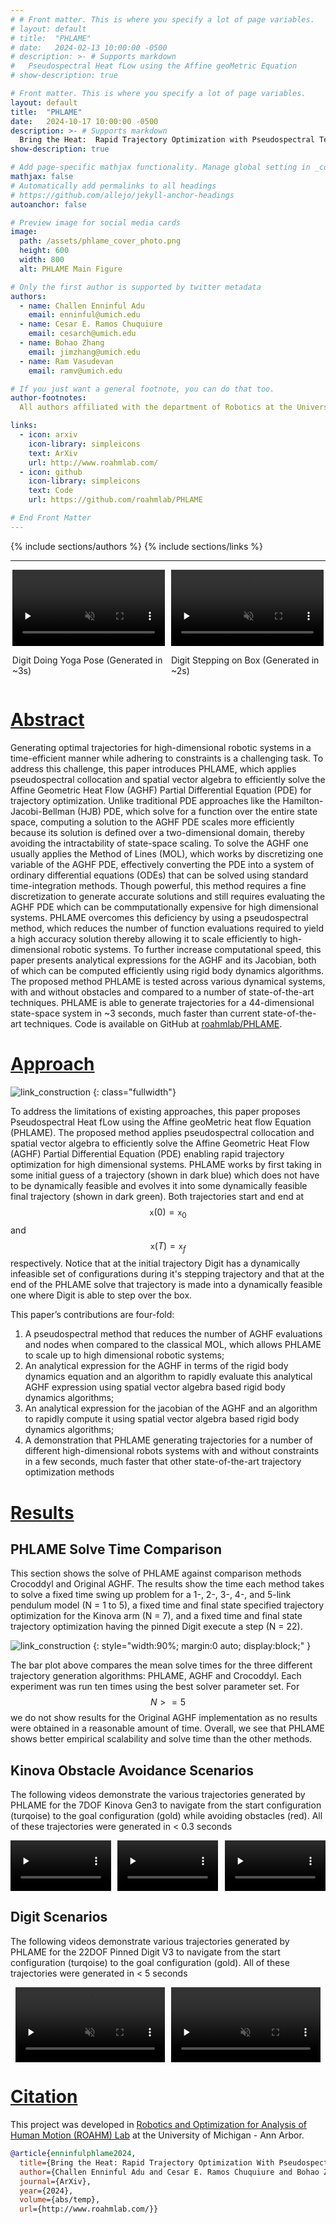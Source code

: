 ```yaml
---
# # Front matter. This is where you specify a lot of page variables.
# layout: default
# title:  "PHLAME"
# date:   2024-02-13 10:00:00 -0500
# description: >- # Supports markdown
#   Pseudospectral Heat fLow using the Affine geoMetric Equation
# show-description: true

# Front matter. This is where you specify a lot of page variables.
layout: default
title:  "PHLAME"
date:   2024-10-17 10:00:00 -0500
description: >- # Supports markdown
  Bring the Heat:  Rapid Trajectory Optimization with Pseudospectral Techniques and the Affine Geometric Heat Flow Equation
show-description: true

# Add page-specific mathjax functionality. Manage global setting in _config.yml
mathjax: false
# Automatically add permalinks to all headings
# https://github.com/allejo/jekyll-anchor-headings
autoanchor: false

# Preview image for social media cards
image:
  path: /assets/phlame_cover_photo.png
  height: 600
  width: 800
  alt: PHLAME Main Figure

# Only the first author is supported by twitter metadata
authors:
  - name: Challen Enninful Adu
    email: enninful@umich.edu
  - name: Cesar E. Ramos Chuquiure
    email: cesarch@umich.edu
  - name: Bohao Zhang
    email: jimzhang@umich.edu
  - name: Ram Vasudevan
    email: ramv@umich.edu

# If you just want a general footnote, you can do that too.
author-footnotes:
  All authors affiliated with the department of Robotics at the University of Michigan, Ann Arbor.

links:
  - icon: arxiv
    icon-library: simpleicons
    text: ArXiv
    url: http://www.roahmlab.com/
  - icon: github
    icon-library: simpleicons
    text: Code
    url: https://github.com/roahmlab/PHLAME

# End Front Matter
---
```


<!-- BEGIN DOCUMENT HERE -->

{% include sections/authors %}
{% include sections/links %}

---

<!-- BEGIN OVERVIEW FIGURE -->
<div class="fullwidth video-container" style="display: flex; flex-wrap:nowrap; gap: 10px; padding: 0 0.2em; justify-content: center">
  <div class="video-item" style="flex: 1 1 50%; max-width: 50%;">
    <video
      class="autoplay-on-load"
      preload="none"
      controls
      disablepictureinpicture
      playsinline
      muted
      loop
      style="display:block; width:100%; height:auto;">
      <source src="assets/aghf_digit_stretch.mp4" type="video/mp4">
      Your browser does not support this video.
    </video>
    <p>Digit Doing Yoga Pose (Generated in ~3s) </p>
  </div>
  <div class="video-item" style="flex: 1 1 50%; max-width: 50%;">
    <video
      class="autoplay-on-load"
      preload="none"
      controls
      disablepictureinpicture
      playsinline
      muted
      loop
      style="display:block; width:100%; height:auto;">
      <source src="assets/aghf_digit_stair.mp4" type="video/mp4">
      Your browser does not support this video.
    </video>
    <p>Digit Stepping on Box (Generated in ~2s) </p>
  </div>
</div> <!-- END OVERVIEW VIDEOS -->

<!-- BEGIN ABSTRACT -->
<div markdown="1" class="content-block justify grey">

# [Abstract](#abstract)
Generating optimal trajectories for high-dimensional robotic systems in a time-efficient manner while adhering to constraints is a challenging task. To address this challenge, this paper introduces PHLAME, which applies pseudospectral collocation and spatial vector algebra to efficiently solve the Affine Geometric Heat Flow (AGHF) Partial Differential Equation (PDE) for trajectory optimization. Unlike traditional PDE approaches like the Hamilton-Jacobi-Bellman (HJB) PDE, which solve for a function over the entire state space, computing a solution to the AGHF PDE scales more efficiently because its solution is defined over a two-dimensional domain, thereby avoiding the intractability of state-space scaling. To solve the AGHF one usually applies the Method of Lines (MOL), which works by discretizing one variable of the AGHF PDE, effectively converting the PDE into a system of ordinary differential equations (ODEs) that can be solved using standard time-integration methods. Though powerful, this method requires a fine discretization to generate accurate solutions and still requires evaluating the AGHF PDE which can be commputationally expensive for high dimensional systems. PHLAME overcomes this deficiency by using a pseudospectral method, which reduces the number of function evaluations required to yield a high accuracy solution thereby allowing it to scale efficiently to high-dimensional robotic systems. To further increase computational speed, this paper presents analytical expressions for the AGHF and its Jacobian, both of which can be computed efficiently using rigid body dynamics algorithms. The proposed method PHLAME is tested across various dynamical systems, with and without obstacles and compared to a number of state-of-the-art techniques. PHLAME is able to generate trajectories for a 44-dimensional state-space system in ~3 seconds, much faster than current state-of-the-art techniques. Code is available on GitHub at [roahmlab/PHLAME](https://github.com/roahmlab/PHLAME).

</div> <!-- END ABSTRACT -->

<!-- BEGIN METHOD -->
<div markdown="1" class="justify">

# [Approach](#method)

![link_construction](./assets/phlame_cover_photo.png)
{: class="fullwidth"}

<!-- # Contributions -->
To address the limitations of existing approaches, this paper proposes Pseudospectral Heat fLow using the Affine geoMetric heat flow Equation (PHLAME). 
The proposed method applies pseudospectral collocation and spatial vector algebra to efficiently solve the Affine Geometric Heat Flow (AGHF) Partial Differential Equation (PDE) enabling rapid trajectory optimization for high dimensional systems.
PHLAME works by first taking in some initial guess of a trajectory (shown in dark blue) which does not have to be dynamically feasible and evolves it into some dynamically feasible final trajectory (shown in dark green).
Both trajectories start and end at $$\mathtt{x}(0) = \mathtt{x}_0$$ and $$\mathtt{x}(T) = \mathtt{x}_f$$ respectively.
Notice that at the initial trajectory Digit has a dynamically infeasible set of configurations during it's stepping trajectory and that at the end of the PHLAME solve that trajectory is made into a dynamically feasible one where Digit is able to step over the box.

This paper’s contributions are four-fold:
1. A pseudospectral method that reduces the number of AGHF evaluations and nodes when compared to the classical MOL, which allows PHLAME to scale up to high dimensional robotic systems;
2. An analytical expression for the AGHF in terms of the rigid body dynamics equation and an algorithm to rapidly evaluate this analytical AGHF expression using spatial vector algebra based rigid body dynamics algorithms;
3. An analytical expression for the jacobian of the AGHF and an algorithm to rapidly compute it using spatial vector algebra based rigid body dynamics algorithms;
4. A demonstration that PHLAME generating trajectories for a number of different high-dimensional robots systems with and without constraints in a few seconds, much faster that other state-of-the-art trajectory optimization methods

</div><!-- END METHOD -->

<!-- START RESULTS -->
<div markdown="1" class="content-block grey justify">

# [Results](#simulation-results)
## PHLAME Solve Time Comparison
This section shows the solve of PHLAME against comparison methods Crocoddyl and Original AGHF.
The results show the time each method takes to solve a fixed time swing up problem for a 1-, 2-, 3-, 4-, and 5-link pendulum model (N = 1 to 5), a fixed time and final state specified trajectory optimization for the Kinova arm (N = 7), and a fixed time and final state trajectory optimization having the pinned Digit execute a step (N = 22).

![link_construction](./assets/scalability_t_solve.png)
{: style="width:90%; margin:0 auto; display:block;" }

The bar plot above compares the mean solve times for the three different trajectory generation algorithms: PHLAME, AGHF and Crocoddyl.
Each experiment was run ten times using the best solver parameter set. 
For $$N>=5$$ we do not show results for the Original AGHF implementation as no results were obtained in a reasonable amount of time. 
Overall, we see that PHLAME shows better empirical scalability and solve time than the other methods.

## Kinova Obstacle Avoidance Scenarios
The following videos demonstrate the various trajectories generated by PHLAME for the 7DOF Kinova Gen3 to navigate from the start configuration (turqoise) to the goal configuration (gold) while avoiding obstacles (red).
All of these trajectories were generated in &lt; 0.3 seconds


<!-- START KINOVA CONS VIDEOS -->
<div class="video-container" style="display: flex; gap: 10px; justify-content: center; flex-wrap: wrap;">
  <div class="video-item" style="flex: 1 1 32%; max-width: 32%;">
    <video
      class="autoplay-in-frame"
      preload="none"
      disableremoteplayback
      disablepictureinpicture
      playsinline
      muted
      loop
      onclick="this.paused ? this.play() : this.pause();"
      style="display:block; width:100%; height:auto;">
      <source src="assets/kinova_scenario_3_1.mp4" type="video/mp4">
      Your browser does not support this video.
    </video>
    <!-- <p>10 obstacles</p> -->
  </div>
  <div class="video-item" style="flex: 1 1 32%; max-width: 32%;">
    <video
      class="autoplay-in-frame"
      preload="none"
      disableremoteplayback
      disablepictureinpicture
      playsinline
      muted
      loop
      onclick="this.paused ? this.play() : this.pause();"
      style="display:block; width:100%; height:auto;">
      <source src="assets/kinova_scenario_8_2.mp4" type="video/mp4">
      Your browser does not support this video.
    </video>
    <!-- <p>20 obstacles</p> -->
  </div>
  <div class="video-item" style="flex: 1 1 32%; max-width: 32%;">
    <video
      class="autoplay-in-frame"
      preload="none"
      disableremoteplayback
      disablepictureinpicture
      playsinline
      muted
      loop
      onclick="this.paused ? this.play() : this.pause();"
      style="display:block; width:100%; height:auto;">
      <source src="assets/kinova_scenario_9_1.mp4" type="video/mp4">
      Your browser does not support this video.
    </video>
    <!-- <p>40 obstacles</p> -->
  </div>
</div><!-- END RANDOM VIDEOS -->


## Digit Scenarios
The following videos demonstrate various trajectories generated by PHLAME for the 22DOF Pinned Digit V3 to navigate from the start configuration (turqoise) to the goal configuration (gold).
All of these trajectories were generated in &lt; 5 seconds

<!-- START DIGIT UNC VIDEOS -->
<div class="fullwidth video-container" style="display: flex; flex-wrap:nowrap; gap: 10px; padding: 0 0.2em; justify-content: center">
  <div class="video-item" style="flex: 1 1 48%; max-width: 48%;">
    <video
      class="autoplay-in-frame"
      preload="none"
      disableremoteplayback
      disablepictureinpicture
      playsinline
      muted
      loop
      onclick="this.paused ? this.play() : this.pause();"
      style="display:block; width:100%; height:auto;">
      <source src="assets/aghf_digit_stretch.mp4" type="video/mp4">
      Your browser does not support this video.
    </video>
  </div>
  <div class="video-item" style="flex: 1 1 48%; max-width: 48%;">
    <video
      class="autoplay-in-frame"
      preload="none"
      disableremoteplayback
      disablepictureinpicture
      playsinline
      muted
      loop
      onclick="this.paused ? this.play() : this.pause();"
      style="display:block; width:100%; height:auto;">
      <source src="assets/aghf_digit_step.mp4" type="video/mp4">
      Your browser does not support this video.
    </video>
  </div>
</div><!-- END DIGIT VIDEOS -->
</div><!-- END RESULTS -->

<div markdown="1" class="justify">
  

<div markdown="1" class="content-block grey justify">
  
# [Citation](#citation)

This project was developed in [Robotics and Optimization for Analysis of Human Motion (ROAHM) Lab](http://www.roahmlab.com/) at the University of Michigan - Ann Arbor.

```bibtex
@article{enninfulphlame2024,
  title={Bring the Heat: Rapid Trajectory Optimization With Pseudospectral Techniques and the Affine Geometric Heat Flow Equation},
  author={Challen Enninful Adu and Cesar E. Ramos Chuquiure and Bohao Zhang and Ram Vasudevan},
  journal={ArXiv},
  year={2024},
  volume={abs/temp},
  url={http://www.roahmlab.com/}}
```
</div>


<!-- below are some special scripts -->
<script>
window.addEventListener("load", function() {
  // Get all video elements and auto pause/play them depending on how in frame or not they are
  let videos = document.querySelectorAll('.autoplay-in-frame');

  // Create an IntersectionObserver instance for each video
  videos.forEach(video => {
    const observer = new IntersectionObserver(entries => {
      const isVisible = entries[0].isIntersecting;
      if (isVisible && video.paused) {
        video.play();
      } else if (!isVisible && !video.paused) {
        video.pause();
      }
    }, { threshold: 0.25 });

    observer.observe(video);
  });

  // document.addEventListener("DOMContentLoaded", function() {
  videos = document.querySelectorAll('.autoplay-on-load');

  videos.forEach(video => {
    video.play();
  });
});
</script>